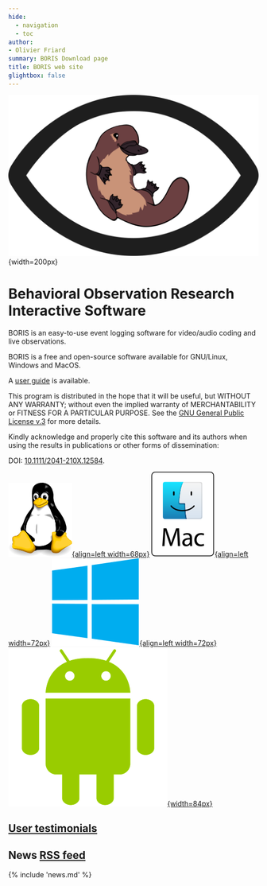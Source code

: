 ```yaml
---
hide:
  - navigation
  - toc
author:
- Olivier Friard
summary: BORIS Download page
title: BORIS web site
glightbox: false
---
```


<!--
[![](images/unocha.webp)](https://www.unocha.org/news/un-relief-chief-says-gaza-famine-must-spur-world-urgent-action)

# **UN Relief Chief says Gaza famine “must spur the world to urgent action” [Gaza Strip: Acute Food Insecurity Situation](https://www.ipcinfo.org/ipc-country-analysis/details-map/en/c/1159696/)**
-->

![BORIS logo](images/logo_boris.svg){width=200px}

# **B**ehavioral **O**bservation **R**esearch **I**nteractive **S**oftware

BORIS is an easy-to-use event logging software for video/audio coding and live observations.

BORIS is a free and open-source software available for GNU/Linux, Windows and MacOS.

A [user guide](http://www.boris.unito.it/user_guide) is available.


This program is distributed in the hope that it will be useful,
but WITHOUT ANY WARRANTY; without even the implied warranty of
MERCHANTABILITY or FITNESS FOR A PARTICULAR PURPOSE.  See the
[GNU General Public License v.3](https://www.gnu.org/licenses/gpl-3.0.html) for more details.




Kindly acknowledge and properly cite this software and its authors when using the results in publications or other forms of dissemination:

DOI: [10.1111/2041-210X.12584](http://onlinelibrary.wiley.com/doi/10.1111/2041-210X.12584/abstract).



[![test](images/tux_128px.png){align=left width=68px}](download_linux.md)
[![MacOS logo](images/mac-os.svg){align=left width=72px}](download_mac.md)
[![Windows logo](images/windows_logo.svg){align=left width=72px}](download_win.md)
[![Android logo](images/android_logo.png){width=84px}](download_android.md)








## [User testimonials](postcards.md)

## News  [RSS feed](static/atom.xml)



{% include 'news.md' %}
